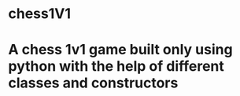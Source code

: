 # chess1V1
# A chess 1v1 game built only using python with the help of different classes and constructors 
